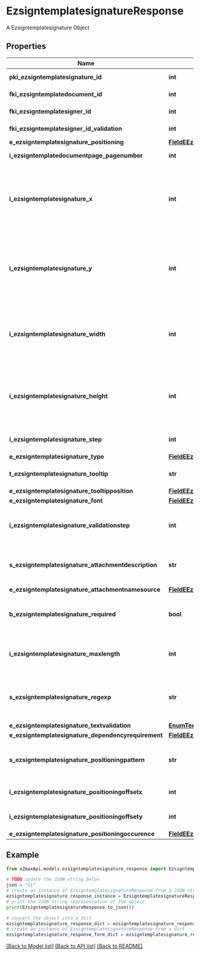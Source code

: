 # EzsigntemplatesignatureResponse

A Ezsigntemplatesignature Object

## Properties

Name | Type | Description | Notes
------------ | ------------- | ------------- | -------------
**pki_ezsigntemplatesignature_id** | **int** | The unique ID of the Ezsigntemplatesignature | 
**fki_ezsigntemplatedocument_id** | **int** | The unique ID of the Ezsigntemplatedocument | 
**fki_ezsigntemplatesigner_id** | **int** | The unique ID of the Ezsigntemplatesigner | 
**fki_ezsigntemplatesigner_id_validation** | **int** | The unique ID of the Ezsigntemplatesigner | [optional] 
**e_ezsigntemplatesignature_positioning** | [**FieldEEzsigntemplatesignaturePositioning**](FieldEEzsigntemplatesignaturePositioning.md) |  | [optional] 
**i_ezsigntemplatedocumentpage_pagenumber** | **int** | The page number in the Ezsigntemplatedocument | 
**i_ezsigntemplatesignature_x** | **int** | The X coordinate (Horizontal) where to put the Ezsigntemplatesignature on the page.  Coordinate is calculated at 100dpi (dot per inch). So for example, if you want to put the Ezsigntemplatesignature 2 inches from the left border of the page, you would use \&quot;200\&quot; for the X coordinate. | [optional] 
**i_ezsigntemplatesignature_y** | **int** | The Y coordinate (Vertical) where to put the Ezsigntemplatesignature on the page.  Coordinate is calculated at 100dpi (dot per inch). So for example, if you want to put the Ezsigntemplatesignature 3 inches from the top border of the page, you would use \&quot;300\&quot; for the Y coordinate. | [optional] 
**i_ezsigntemplatesignature_width** | **int** | The width of the Ezsigntemplatesignature.  Size is calculated at 100dpi (dot per inch). So for example, if you want the Ezsigntemplatesignature to have a width of 2 inches, you would use \&quot;200\&quot; for the iEzsigntemplatesignatureWidth. | [optional] 
**i_ezsigntemplatesignature_height** | **int** | The height of the Ezsigntemplatesignature.  Size is calculated at 100dpi (dot per inch). So for example, if you want the Ezsigntemplatesignature to have an height of 2 inches, you would use \&quot;200\&quot; for the iEzsigntemplatesignatureHeight. | [optional] 
**i_ezsigntemplatesignature_step** | **int** | The step when the Ezsigntemplatesigner will be invited to sign | 
**e_ezsigntemplatesignature_type** | [**FieldEEzsigntemplatesignatureType**](FieldEEzsigntemplatesignatureType.md) |  | 
**t_ezsigntemplatesignature_tooltip** | **str** | A tooltip that will be presented to Ezsigntemplatesigner about the Ezsigntemplatesignature | [optional] 
**e_ezsigntemplatesignature_tooltipposition** | [**FieldEEzsigntemplatesignatureTooltipposition**](FieldEEzsigntemplatesignatureTooltipposition.md) |  | [optional] 
**e_ezsigntemplatesignature_font** | [**FieldEEzsigntemplatesignatureFont**](FieldEEzsigntemplatesignatureFont.md) |  | [optional] 
**i_ezsigntemplatesignature_validationstep** | **int** | The step when the Ezsigntemplatesigner will be invited to validate the Ezsigntemplatesignature of eEzsigntemplatesignatureType Attachments | [optional] 
**s_ezsigntemplatesignature_attachmentdescription** | **str** | The description attached to the attachment name added in Ezsigntemplatesignature of eEzsigntemplatesignatureType Attachments | [optional] 
**e_ezsigntemplatesignature_attachmentnamesource** | [**FieldEEzsigntemplatesignatureAttachmentnamesource**](FieldEEzsigntemplatesignatureAttachmentnamesource.md) |  | [optional] 
**b_ezsigntemplatesignature_required** | **bool** | Whether the Ezsigntemplatesignature is required or not. This field is relevant only with Ezsigntemplatesignature with eEzsigntemplatesignatureType &#x3D; Attachments. | [optional] 
**i_ezsigntemplatesignature_maxlength** | **int** | The maximum length for the value in the Ezsigntemplatesignature  This can only be set if eEzsigntemplatesignatureType is **FieldText** or **FieldTextarea** | [optional] 
**s_ezsigntemplatesignature_regexp** | **str** | A regular expression to indicate what values are acceptable for the Ezsigntemplatesignature.  This can only be set if eEzsigntemplatesignatureType is **Text** or **Textarea** | [optional] 
**e_ezsigntemplatesignature_textvalidation** | [**EnumTextvalidation**](EnumTextvalidation.md) |  | [optional] 
**e_ezsigntemplatesignature_dependencyrequirement** | [**FieldEEzsigntemplatesignatureDependencyrequirement**](FieldEEzsigntemplatesignatureDependencyrequirement.md) |  | [optional] 
**s_ezsigntemplatesignature_positioningpattern** | **str** | The string pattern to search for the positioning. **This is not a regexp**  This will be required if **eEzsigntemplatesignaturePositioning** is set to **PerCoordinates** | [optional] 
**i_ezsigntemplatesignature_positioningoffsetx** | **int** | The offset X  This will be required if **eEzsigntemplatesignaturePositioning** is set to **PerCoordinates** | [optional] 
**i_ezsigntemplatesignature_positioningoffsety** | **int** | The offset Y  This will be required if **eEzsigntemplatesignaturePositioning** is set to **PerCoordinates** | [optional] 
**e_ezsigntemplatesignature_positioningoccurence** | [**FieldEEzsigntemplatesignaturePositioningoccurence**](FieldEEzsigntemplatesignaturePositioningoccurence.md) |  | [optional] 

## Example

```python
from eZmaxApi.models.ezsigntemplatesignature_response import EzsigntemplatesignatureResponse

# TODO update the JSON string below
json = "{}"
# create an instance of EzsigntemplatesignatureResponse from a JSON string
ezsigntemplatesignature_response_instance = EzsigntemplatesignatureResponse.from_json(json)
# print the JSON string representation of the object
print(EzsigntemplatesignatureResponse.to_json())

# convert the object into a dict
ezsigntemplatesignature_response_dict = ezsigntemplatesignature_response_instance.to_dict()
# create an instance of EzsigntemplatesignatureResponse from a dict
ezsigntemplatesignature_response_form_dict = ezsigntemplatesignature_response.from_dict(ezsigntemplatesignature_response_dict)
```
[[Back to Model list]](../README.md#documentation-for-models) [[Back to API list]](../README.md#documentation-for-api-endpoints) [[Back to README]](../README.md)


